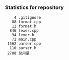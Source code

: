 ### Statistics for repository
```
    4 .gitignore
   88 format.cpp
   12 format.h
  846 lexer.cpp
   94 lexer.h
   72 main.cpp
 1562 parser.cpp
  110 parser.h
 2788 总用量
```

